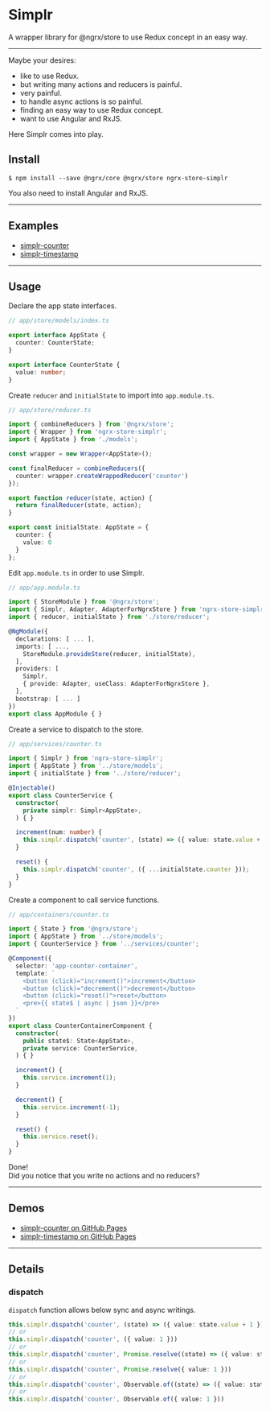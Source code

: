 # Simplr
A wrapper library for @ngrx/store to use Redux concept in an easy way.

---

Maybe your desires:

- like to use Redux.
- but writing many actions and reducers is painful.
- very painful.
- to handle async actions is so painful.
- finding an easy way to use Redux concept.
- want to use Angular and RxJS.

Here Simplr comes into play.

## Install

```
$ npm install --save @ngrx/core @ngrx/store ngrx-store-simplr
```

You also need to install Angular and RxJS.

---

## Examples

- [simplr-counter](https://github.com/ovrmrw/simplr-counter)
- [simplr-timestamp](https://github.com/ovrmrw/simplr-timestamp)

---

## Usage

Declare the app state interfaces.

```ts
// app/store/models/index.ts

export interface AppState {
  counter: CounterState;
}

export interface CounterState {
  value: number;
}
```

Create `reducer` and `initialState` to import into `app.module.ts`.

```ts
// app/store/reducer.ts

import { combineReducers } from '@ngrx/store';
import { Wrapper } from 'ngrx-store-simplr';
import { AppState } from './models';

const wrapper = new Wrapper<AppState>();

const finalReducer = combineReducers({
  counter: wrapper.createWrappedReducer('counter')
});

export function reducer(state, action) {
  return finalReducer(state, action);
}

export const initialState: AppState = {
  counter: {
    value: 0
  }
};
```

Edit `app.module.ts` in order to use Simplr.

```ts
// app/app.module.ts

import { StoreModule } from '@ngrx/store';
import { Simplr, Adapter, AdapterForNgrxStore } from 'ngrx-store-simplr';
import { reducer, initialState } from './store/reducer';

@NgModule({
  declarations: [ ... ],
  imports: [ ...,
    StoreModule.provideStore(reducer, initialState),
  ],
  providers: [
    Simplr,
    { provide: Adapter, useClass: AdapterForNgrxStore },
  ],
  bootstrap: [ ... ]
})
export class AppModule { }
```

Create a service to dispatch to the store.

```ts
// app/services/counter.ts

import { Simplr } from 'ngrx-store-simplr';
import { AppState } from '../store/models';
import { initialState } from '../store/reducer';

@Injectable()
export class CounterService {
  constructor(
    private simplr: Simplr<AppState>,
  ) { }

  increment(num: number) {
    this.simplr.dispatch('counter', (state) => ({ value: state.value + num }));
  }

  reset() {
    this.simplr.dispatch('counter', ({ ...initialState.counter }));
  }
}
```

Create a component to call service functions.

```ts
// app/containers/counter.ts

import { State } from '@ngrx/store';
import { AppState } from '../store/models';
import { CounterService } from '../services/counter';

@Component({
  selector: 'app-counter-container',
  template: `
    <button (click)="increment()">increment</button>
    <button (click)="decrement()">decrement</button>
    <button (click)="reset()">reset</button>
    <pre>{{ state$ | async | json }}</pre>
  `
})
export class CounterContainerComponent {
  constructor(
    public state$: State<AppState>,
    private service: CounterService,
  ) { }

  increment() {
    this.service.increment(1);
  }

  decrement() {
    this.service.increment(-1);
  }

  reset() {
    this.service.reset();
  }
}
```

Done!  
Did you notice that you write no actions and no reducers?

---

## Demos

- [simplr-counter on GitHub Pages](https://ovrmrw.github.io/simplr-counter/)
- [simplr-timestamp on GitHub Pages](https://ovrmrw.github.io/simplr-timestamp/)

---

## Details

### dispatch

`dispatch` function allows below sync and async writings.

```ts
this.simplr.dispatch('counter', (state) => ({ value: state.value + 1 }))
// or
this.simplr.dispatch('counter', ({ value: 1 }))
// or 
this.simplr.dispatch('counter', Promise.resolve((state) => ({ value: state.value + 1 })))
// or
this.simplr.dispatch('counter', Promise.resolve({ value: 1 }))
// or
this.simplr.dispatch('counter', Observable.of((state) => ({ value: state.value + 1 })))
// or
this.simplr.dispatch('counter', Observable.of({ value: 1 }))
```
